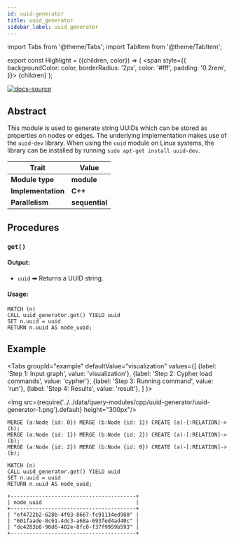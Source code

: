 ```yaml
---
id: uuid-generator
title: uuid_generator
sidebar_label: uuid_generator
---
```


import Tabs from '@theme/Tabs';
import TabItem from '@theme/TabItem';

export const Highlight = ({children, color}) => (
  <span
    style={{
      backgroundColor: color,
      borderRadius: '2px',
      color: '#fff',
      padding: '0.2rem',
    }}>
    {children}
  </span>
);

[![docs-source](https://img.shields.io/badge/source-uuid-FB6E00?logo=github&style=for-the-badge)](https://github.com/memgraph/mage/blob/main/cpp/uuid_module/uuid_module.cpp)


## Abstract

This module is used to generate string UUIDs which can be stored as properties
on nodes or edges. The underlying implementation makes use of the `uuid-dev`
library. When using the `uuid` module on Linux systems, the library can be
installed by running `sudo apt-get install uuid-dev`.

| Trait               | Value                                                 |
| ------------------- | ----------------------------------------------------- |
| **Module type**     | <Highlight color="#FB6E00">**module**</Highlight>  |
| **Implementation**  | <Highlight color="#FB6E00">**C++**</Highlight>        |
| **Parallelism**     | <Highlight color="#FB6E00">**sequential**</Highlight> |

## Procedures

### `get()`

#### Output:

* `uuid` ➡ Returns a UUID string.


#### Usage:
```cypher
MATCH (n)
CALL uuid_generator.get() YIELD uuid
SET n.uuid = uuid
RETURN n.uuid AS node_uuid;
```

## Example

<Tabs
  groupId="example"
  defaultValue="visualization"
  values={[
    {label: 'Step 1: Input graph', value: 'visualization'},
    {label: 'Step 2: Cypher load commands', value: 'cypher'},
    {label: 'Step 3: Running command', value: 'run'},
    {label: 'Step 4: Results', value: 'result'},
  ]
}>
  <TabItem value="visualization">

  <img src={require('../../data/query-modules/cpp/uuid-generator/uuid-generator-1.png').default} height="300px"/>

  </TabItem>


  <TabItem value="cypher">

```cypher
MERGE (a:Node {id: 0}) MERGE (b:Node {id: 1}) CREATE (a)-[:RELATION]->(b);
MERGE (a:Node {id: 1}) MERGE (b:Node {id: 2}) CREATE (a)-[:RELATION]->(b);
MERGE (a:Node {id: 2}) MERGE (b:Node {id: 0}) CREATE (a)-[:RELATION]->(b);
```

  </TabItem>

  <TabItem value="run">

```cypher
MATCH (n)
CALL uuid_generator.get() YIELD uuid
SET n.uuid = uuid
RETURN n.uuid AS node_uuid;
```

  </TabItem>


  <TabItem value="result">

```plaintext
+----------------------------------------+
| node_uuid                              |
+----------------------------------------+
| "ef4722b2-628b-4f93-8667-fc91134ed980" |
| "601faade-8c61-4dc3-a68a-693fed4ad40c" |
| "dc4283b8-90d6-402e-8fc0-f37f9959b593" |
+----------------------------------------+
```

  </TabItem>

</Tabs>
